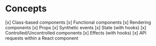 # Concepts

[x] Class-based components
[x] Functional components
[x] Rendering components
[x] Props
[x] Synthetic events
[x] State (with hooks)
[x] Controlled/Uncontrolled components
[x] Effects (with hooks)
[x] API requests within a React component
